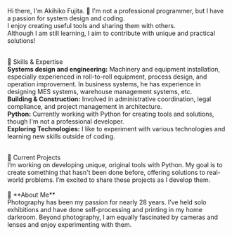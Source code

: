 Hi there, I'm Akihiko Fujita. 👋
I'm not a professional programmer, but I have a passion for system design and coding.<br>
I enjoy creating useful tools and sharing them with others.<br>
Although I am still learning, I aim to contribute with unique and practical solutions!<br>
<br>

🔧 Skills & Expertise<br>
**Systems design and engineering:** Machinery and equipment installation, especially experienced in roll-to-roll equipment,  process design, and operation improvement. In business systems, he has experience in designing MES systems, warehouse management systems, etc.<br>
**Building & Construction:** Involved in administrative coordination, legal compliance, and project management in architecture.<br>
**Python:** Currently working with Python for creating tools and solutions, though I'm not a professional developer.<br>
**Exploring Technologies:** I like to experiment with various technologies and learning new skills outside of coding.<br>

<br>
🎯 Current Projects <br>
I’m working on developing unique, original tools with Python. My goal is to create something that hasn't been done before, offering solutions to real-world problems. I’m excited to share these projects as I develop them.<br>

<br>
📸 **About Me**<br>
Photography has been my passion for nearly 28 years. I’ve held solo exhibitions and have done self-processing and printing in my home darkroom. Beyond photography, I am equally fascinated by cameras and lenses and enjoy experimenting with them.<br>



<!---
Akihiko-Fuji/Akihiko-Fuji is a ✨ special ✨ repository because its `README.md` (this file) appears on your GitHub profile.
You can click the Preview link to take a look at your changes.
--->
